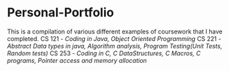 # Personal-Portfolio
This is a compilation of various different examples of coursework that I have completed. 
CS 121 - _Coding in Java, Object Oriented Programming_
CS 221 - _Abstract Data types in java, Algorithm analysis, Program Testing(Unit Tests, Random tests)_
CS 253 - _Coding in C, C DataStructures, C Macros, C programs, Pointer access and memory allocation_
